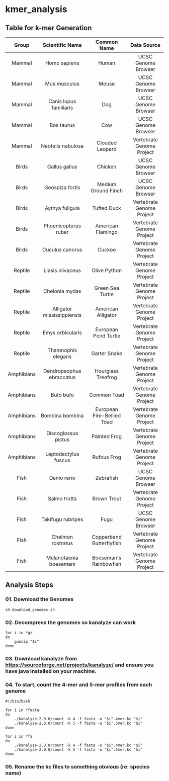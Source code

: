 # kmer_analysis

## Table for k-mer Generation

| Group | Scientific Name | Common Name | Data Source |
| :---: | :---: | :---: | :---: |
| Mammal | Homo sapiens | Human | UCSC Genome Browser |
| Mammal | Mus musculus | Mouse | UCSC Genome Browser |
| Mammal | Canis lupus familiaris | Dog | UCSC Genome Browser |
| Mammal | Bos taurus | Cow | UCSC Genome Browser |
| Mammal | Neofelis nebulosa | Clouded Leopard | Vertebrate Genome Project |
| Birds | Gallus gallus | Chicken | UCSC Genome Browser |
| Birds | Geospiza fortis | Medium Ground Finch | UCSC Genome Browser |
| Birds | Aythya fuligula | Tufted Duck | Vertebrate Genome Project |
| Birds | Phoenicopterus ruber | American Flamingo | Vertebrate Genome Project |
| Birds | Cuculus canorus | Cuckoo | Vertebrate Genome Project |
| Reptile | Liasis olivaceus | Olive Python | Vertebrate Genome Project |
| Reptile | Chelonia mydas | Green Sea Turtle | Vertebrate Genome Project |
| Reptile | Alligator mississippiensis | American Alligator | Vertebrate Genome Project |
| Reptile | Emys orbicularis | European Pond Turtle | Vertebrate Genome Project |
| Reptile | Thamnophis elegans | Garter Snake | Vertebrate Genome Project |
| Amphibians | Dendropsophus ebraccatus | Hourglass Treefrog | Vertebrate Genome Project |
| Amphibians | Bufo bufo | Common Toad | Vertebrate Genome Project |
| Amphibians | Bombina bombina | European Fire-Bellied Toad | Vertebrate Genome Project |
| Amphibians | Discoglossus pictus | Painted Frog | Vertebrate Genome Project |
| Amphibians | Leptodactylus fuscus | Rufous Frog | Vertebrate Genome Project |
| Fish | Danio rerio | Zebrafish | UCSC Genome Browser |
| Fish | Salmo trutta | Brown Trout | Vertebrate Genome Project |
| Fish | Takifugu rubripes | Fugu | UCSC Genome Browser |
| Fish | Chelmon rostratus | Copperband Butterflyfish | Vertebrate Genome Project |
| Fish | Melanotaenia boesemani | Boeseman's Rainbowfish | Vertebrate Genome Project |

## Analysis Steps

### 01. Download the Genomes
```
sh download_genomes.sh
```

### 02. Decompress the genomes so kanalyze can work
```
for i in *gz
do
	gunzip "$i"
done
```

### 03. Download kanalyze from https://sourceforge.net/projects/kanalyze/ and ensure you have java installed on your machine.

### 04. To start, count the 4-mer and 5-mer profiles from each genome
```
#!/bin/bash

for i in *fasta
do
	./kanalyze-2.0.0/count -k 4 -f fasta -o "$i".4mer.kc "$i"
	./kanalyze-2.0.0/count -k 5 -f fasta -o "$i".5mer.kc "$i"
done

for i in *fa
do
	./kanalyze-2.0.0/count -k 4 -f fasta -o "$i".4mer.kc "$i"
	./kanalyze-2.0.0/count -k 5 -f fasta -o "$i".5mer.kc "$i"
done
```

### 05. Rename the kc files to something obvious (re: species name)




